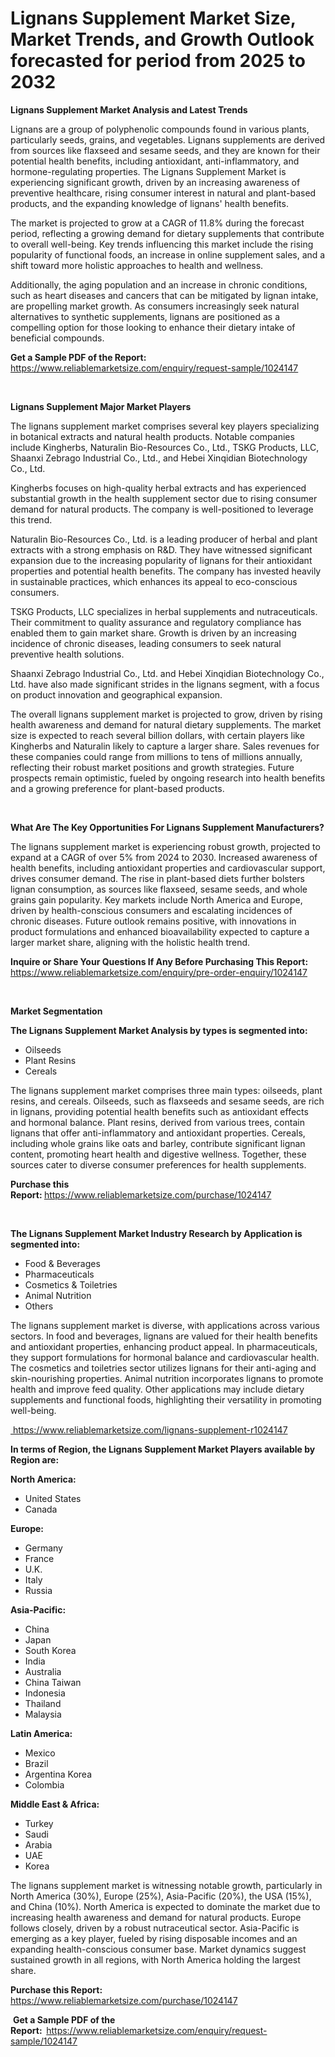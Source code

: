 <p><h1>Lignans Supplement Market Size, Market Trends, and Growth Outlook forecasted for period from 2025 to 2032</h1></p><p><strong>Lignans Supplement Market Analysis and Latest Trends</strong></p>
<p><p>Lignans are a group of polyphenolic compounds found in various plants, particularly seeds, grains, and vegetables. Lignans supplements are derived from sources like flaxseed and sesame seeds, and they are known for their potential health benefits, including antioxidant, anti-inflammatory, and hormone-regulating properties. The Lignans Supplement Market is experiencing significant growth, driven by an increasing awareness of preventive healthcare, rising consumer interest in natural and plant-based products, and the expanding knowledge of lignans' health benefits.</p><p>The market is projected to grow at a CAGR of 11.8% during the forecast period, reflecting a growing demand for dietary supplements that contribute to overall well-being. Key trends influencing this market include the rising popularity of functional foods, an increase in online supplement sales, and a shift toward more holistic approaches to health and wellness.</p><p>Additionally, the aging population and an increase in chronic conditions, such as heart diseases and cancers that can be mitigated by lignan intake, are propelling market growth. As consumers increasingly seek natural alternatives to synthetic supplements, lignans are positioned as a compelling option for those looking to enhance their dietary intake of beneficial compounds.</p></p>
<p><strong>Get a Sample PDF of the Report:&nbsp;</strong> <a href="https://www.reliablemarketsize.com/enquiry/request-sample/1024147?utm_campaign=2462&utm_medium=2&utm_source=Github&utm_content=ia&utm_term=17042025&utm_id=lignans-supplement">https://www.reliablemarketsize.com/enquiry/request-sample/1024147</a></p>
<p>&nbsp;</p>
<p><strong>Lignans Supplement Major Market Players</strong></p>
<p><p>The lignans supplement market comprises several key players specializing in botanical extracts and natural health products. Notable companies include Kingherbs, Naturalin Bio-Resources Co., Ltd., TSKG Products, LLC, Shaanxi Zebrago Industrial Co., Ltd., and Hebei Xinqidian Biotechnology Co., Ltd.</p><p>Kingherbs focuses on high-quality herbal extracts and has experienced substantial growth in the health supplement sector due to rising consumer demand for natural products. The company is well-positioned to leverage this trend.</p><p>Naturalin Bio-Resources Co., Ltd. is a leading producer of herbal and plant extracts with a strong emphasis on R&D. They have witnessed significant expansion due to the increasing popularity of lignans for their antioxidant properties and potential health benefits. The company has invested heavily in sustainable practices, which enhances its appeal to eco-conscious consumers.</p><p>TSKG Products, LLC specializes in herbal supplements and nutraceuticals. Their commitment to quality assurance and regulatory compliance has enabled them to gain market share. Growth is driven by an increasing incidence of chronic diseases, leading consumers to seek natural preventive health solutions.</p><p>Shaanxi Zebrago Industrial Co., Ltd. and Hebei Xinqidian Biotechnology Co., Ltd. have also made significant strides in the lignans segment, with a focus on product innovation and geographical expansion.</p><p>The overall lignans supplement market is projected to grow, driven by rising health awareness and demand for natural dietary supplements. The market size is expected to reach several billion dollars, with certain players like Kingherbs and Naturalin likely to capture a larger share. Sales revenues for these companies could range from millions to tens of millions annually, reflecting their robust market positions and growth strategies. Future prospects remain optimistic, fueled by ongoing research into health benefits and a growing preference for plant-based products.</p></p>
<p>&nbsp;</p>
<p><strong>What Are The Key Opportunities For Lignans Supplement Manufacturers?</strong></p>
<p><p>The lignans supplement market is experiencing robust growth, projected to expand at a CAGR of over 5% from 2024 to 2030. Increased awareness of health benefits, including antioxidant properties and cardiovascular support, drives consumer demand. The rise in plant-based diets further bolsters lignan consumption, as sources like flaxseed, sesame seeds, and whole grains gain popularity. Key markets include North America and Europe, driven by health-conscious consumers and escalating incidences of chronic diseases. Future outlook remains positive, with innovations in product formulations and enhanced bioavailability expected to capture a larger market share, aligning with the holistic health trend.</p></p>
<p><strong>Inquire or Share Your Questions If Any Before Purchasing This Report:</strong> <a href="https://www.reliablemarketsize.com/enquiry/pre-order-enquiry/1024147?utm_campaign=2462&utm_medium=2&utm_source=Github&utm_content=ia&utm_term=17042025&utm_id=lignans-supplement">https://www.reliablemarketsize.com/enquiry/pre-order-enquiry/1024147</a></p>
<p>&nbsp;</p>
<p><strong>Market Segmentation</strong></p>
<p><strong>The Lignans Supplement Market Analysis by types is segmented into:</strong></p>
<p><ul><li>Oilseeds</li><li>Plant Resins</li><li>Cereals</li></ul></p>
<p><p>The lignans supplement market comprises three main types: oilseeds, plant resins, and cereals. Oilseeds, such as flaxseeds and sesame seeds, are rich in lignans, providing potential health benefits such as antioxidant effects and hormonal balance. Plant resins, derived from various trees, contain lignans that offer anti-inflammatory and antioxidant properties. Cereals, including whole grains like oats and barley, contribute significant lignan content, promoting heart health and digestive wellness. Together, these sources cater to diverse consumer preferences for health supplements.</p></p>
<p><strong>Purchase this Report:&nbsp;</strong><a href="https://www.reliablemarketsize.com/purchase/1024147?utm_campaign=2462&utm_medium=2&utm_source=Github&utm_content=ia&utm_term=17042025&utm_id=lignans-supplement">https://www.reliablemarketsize.com/purchase/1024147</a></p>
<p>&nbsp;</p>
<p><strong>The Lignans Supplement Market Industry Research by Application is segmented into:</strong></p>
<p><ul><li>Food & Beverages</li><li>Pharmaceuticals</li><li>Cosmetics & Toiletries</li><li>Animal Nutrition</li><li>Others</li></ul></p>
<p><p>The lignans supplement market is diverse, with applications across various sectors. In food and beverages, lignans are valued for their health benefits and antioxidant properties, enhancing product appeal. In pharmaceuticals, they support formulations for hormonal balance and cardiovascular health. The cosmetics and toiletries sector utilizes lignans for their anti-aging and skin-nourishing properties. Animal nutrition incorporates lignans to promote health and improve feed quality. Other applications may include dietary supplements and functional foods, highlighting their versatility in promoting well-being.</p></p>
<p><a href="https://www.reliablemarketsize.com/lignans-supplement-r1024147?utm_campaign=2462&utm_medium=2&utm_source=Github&utm_content=ia&utm_term=17042025&utm_id=lignans-supplement">&nbsp;https://www.reliablemarketsize.com/lignans-supplement-r1024147</a></p>
<p><strong>In terms of Region, the Lignans Supplement Market Players available by Region are:</strong></p>
<p>
    <p> <strong> North America: </strong>
        <ul>
            <li>United States</li>
            <li>Canada</li>
        </ul>
        </p> 
    <p> <strong> Europe: </strong>
        <ul>
            <li>Germany</li>
            <li>France</li>
            <li>U.K.</li>
            <li>Italy</li>
            <li>Russia</li>
        </ul>
        </p> 
    <p> <strong> Asia-Pacific: </strong>
        <ul>
            <li>China</li>
            <li>Japan</li>
            <li>South Korea</li>
            <li>India</li>
            <li>Australia</li>
            <li>China Taiwan</li>
            <li>Indonesia</li>
            <li>Thailand</li>
            <li>Malaysia</li>
        </ul>
        </p> 
    <p> <strong> Latin America: </strong>
        <ul>
            <li>Mexico</li>
            <li>Brazil</li>
            <li>Argentina Korea</li>
            <li>Colombia</li>
        </ul>
        </p> 
    <p> <strong> Middle East & Africa: </strong>
        <ul>
            <li>Turkey</li>
            <li>Saudi</li>
            <li>Arabia</li>
            <li>UAE</li>
            <li>Korea</li>
        </ul>
    </p>
    </p>
<p><p>The lignans supplement market is witnessing notable growth, particularly in North America (30%), Europe (25%), Asia-Pacific (20%), the USA (15%), and China (10%). North America is expected to dominate the market due to increasing health awareness and demand for natural products. Europe follows closely, driven by a robust nutraceutical sector. Asia-Pacific is emerging as a key player, fueled by rising disposable incomes and an expanding health-conscious consumer base. Market dynamics suggest sustained growth in all regions, with North America holding the largest share.</p></p>
<p><strong>Purchase this Report: </strong><a href="https://www.reliablemarketsize.com/purchase/1024147?utm_campaign=2462&utm_medium=2&utm_source=Github&utm_content=ia&utm_term=17042025&utm_id=lignans-supplement">https://www.reliablemarketsize.com/purchase/1024147</a></p>
<p>&nbsp;<strong>Get a Sample PDF of the Report:&nbsp;&nbsp;</strong><a href="https://www.reliablemarketsize.com/enquiry/request-sample/1024147?utm_campaign=2462&utm_medium=2&utm_source=Github&utm_content=ia&utm_term=17042025&utm_id=lignans-supplement">https://www.reliablemarketsize.com/enquiry/request-sample/1024147</a></p>
<p><strong></strong></p>
<p><p></p><p></p><p></p></p>